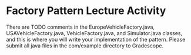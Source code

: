 # Factory Pattern Lecture Activity
There are TODO comments in the EuropeVehicleFactory.java,  USAVehicleFactory.java, VehicleFactory.java, and Simulator.java classes, and this is where you will write your implementation of the pattern. 
Please submit all java files in the com/example directory to Gradescope.
